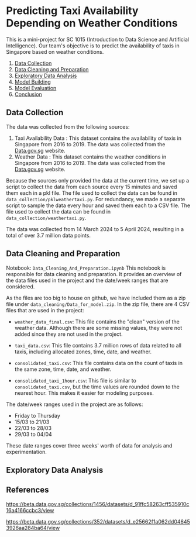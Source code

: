 # Predicting Taxi Availability Depending on Weather Conditions

This is a mini-project for SC 1015 (Introduction to Data Science and Artificial Intelligence). Our team's objective is to predict the availability of taxis in Singapore based on weather conditions. 

1. [Data Collection](#data-collection)
2. [Data Cleaning and Preparation](#data-cleaning-and-preparation)
3. [Exploratory Data Analysis](#exploratory-data-analysis)
4. [Model Building](#model-building)
5. [Model Evaluation](#model-evaluation)
6. [Conclusion](#conclusion)

## Data Collection

The data was collected from the following sources:
1. Taxi Availability Data
: This dataset contains the availability of taxis in Singapore from 2016 to 2019. The data was collected from the [Data.gov.sg](https://beta.data.gov.sg/collections/352/datasets/d_e25662f1a062dd046453926aa284ba64/view) website.
2. Weather Data
: This dataset contains the weather conditions in Singapore from 2016 to 2019. The data was collected from the [Data.gov.sg](https://beta.data.gov.sg/collections/1456/datasets/d_91ffc58263cff535910c16a4166ccbc3/view) website.

Because the sources only provided the data at the current time, we set up a script to collect the data from each source  every 15 minutes and saved them each in a pkl file. The file used to collect the data can be found in `data_collection/pklweathertaxi.py`. For redundancy, we made a separate script to sample the data every hour and saved them each to a CSV file. The file used to collect the data can be found in `data_collection/weathertaxi.py`.

The data was collected from 14 March 2024 to 5 April 2024, resulting in a total of over 3.7 million data points. 

## Data Cleaning and Preparation 
Notebook: `Data_Cleaning_And_Preparation.ipynb`
This notebook is responsible for data cleaning and preparation. It provides an overview of the data files used in the project and the date/week ranges that are considered.

As the files are too big to house on github, we have included them as a zip file under `data_cleaning/Data_for_model.zip`. In the zip file, there are 4 CSV files that are used in the project:

- `weather_data_final.csv`: This file contains the "clean" version of the weather data. Although there are some missing values, they were not added since they are not used in the project.

- `taxi_data.csv`: This file contains 3.7 million rows of data related to all taxis, including allocated zones, time, date, and weather.

- `consolidated_taxi.csv`: This file contains data on the count of taxis in the same zone, time, date, and weather.

- `consolidated_taxi_1hour.csv`: This file is similar to `consolidated_taxi.csv`, but the time values are rounded down to the nearest hour. This makes it easier for modeling purposes.

The date/week ranges used in the project are as follows:
- Friday to Thursday
- 15/03 to 21/03
- 22/03 to 28/03
- 29/03 to 04/04

These date ranges cover three weeks' worth of data for analysis and experimentation.

## Exploratory Data Analysis



## References
https://beta.data.gov.sg/collections/1456/datasets/d_91ffc58263cff535910c16a4166ccbc3/view

https://beta.data.gov.sg/collections/352/datasets/d_e25662f1a062dd046453926aa284ba64/view
